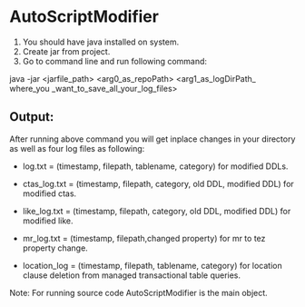 # AutoScriptModifier

1. You should have java installed on system.
2. Create jar from project.
3. Go to command line and run following command:

java -jar <jarfile_path> <arg0_as_repoPath> <arg1_as_logDirPath_ where_you _want_to_save_all_your_log_files>


## Output:
After running above command you will get inplace changes in your directory as well as four log files as following:

+ log.txt = (timestamp, filepath, tablename, category) for modified DDLs.

+ ctas_log.txt  = (timestamp, filepath, category, old DDL, modified DDL) for modified ctas.

+ like_log.txt =  (timestamp, filepath, category, old DDL, modified DDL) for modified like.

+ mr_log.txt =  (timestamp, filepath,changed property) for mr to tez property change.

+ location_log = (timestamp, filepath, tablename, category) for location clause deletion from managed transactional table queries.



Note: For running source code AutoScriptModifier is the main object.

